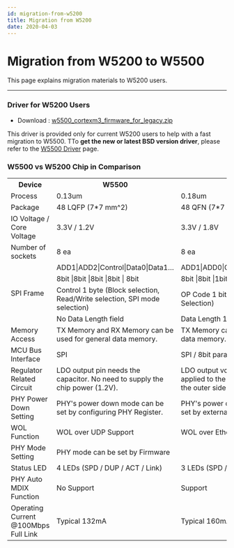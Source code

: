 ```yaml
---
id: migration-from-w5200
title: Migration from W5200
date: 2020-04-03
---
```


# Migration from W5200 to W5500

This page explains migration materials to W5200 users.

-----

### Driver for W5200 Users

  - Download :  <a href="https://d3cmhcsnvv7jc.cloudfront.net/docs/img/products/w5500/w5500_cortexm3_firmware_for_legacy.zip" target="_blank">w5500_cortexm3_firmware_for_legacy.zip</a>

This driver is provided only for current W5200 users to help with a fast migration to W5500. TTo **get the new or latest BSD version driver**, please refer to the [W5500 Driver](driver) page.

### W5500 vs W5200 Chip in Comparison

<table>
<tbody>
<tr>
<th>Device</th><th>W5500</th><th>W5200</th>
</tr>
<tr>
<td>Process</td>
<td>0.13um</td>
<td>0.18um</td>
</tr>
<tr>
<td>Package</td>
<td>48 LQFP (7*7 mm^2)</td>
<td>48 QFN  (7*7 mm^2)</td>
</tr>
<tr>
<td>IO Voltage / Core Voltage</td>
<td>3.3V / 1.2V </td>
<td>3.3V / 1.8V </td>
</tr>
<tr>
<td>Number of sockets</td>
<td>8 ea</td>
<td>8 ea</td>
</tr>
<tr>
<td rowspan="4">SPI Frame</td>
<td>ADD1|ADD2|Control|Data0|Data1…</td>
<td>ADD1|ADD0|OP+LEN1|LEN0|Data…</td>
</tr>
<tr>
<td>8bit |8bit |8bit |8bit | 8bit</td>
<td>8bit |8bit |1bit +7bit |8bit | 8bit</td>
</tr>
<tr>
<td>Control 1 byte (Block selection, Read/Write selection, SPI mode selection)</td>
<td>OP Code 1 bit (Read/Write Selection)</td>
</tr>
<tr>
<td>No Data Length field</td>
<td>Data Length 15bit</td>
</tr>
<tr>
<td>Memory Access</td>
<td>TX Memory and RX Memory can be used for general data memory.</td>
<td>TX Memory can be used for general data memory.</td>
</tr>
<tr>
<td>MCU Bus Interface</td>
<td>SPI</td>
<td>SPI / 8bit parallel indirect bus mode</td>
</tr>
<tr>
<td>Regulator Related Circuit</td>
<td>LDO output pin needs the capacitor. No need to supply the chip power (1.2V).</td>
<td>LDO output voltage (1.8V) must be applied to the chip power (1.8V) at the outer side of the chip package.</td>
</tr>
<tr>
<td>PHY Power Down Setting</td>
<td>PHY's power down mode can be set by configuring PHY Register.</td>
<td>PHY's power down mode can be set by external pin.</td>
</tr>
<tr>
<td>WOL Function</td>
<td>WOL over UDP Support</td>
<td>WOL over Ethernet Support</td>
</tr>
<tr>
<td>PHY Mode Setting</td>
<td>PHY mode can be set by Firmware</td>
<td></td>
</tr>
<tr>
<td>Status LED</td>
<td>4 LEDs (SPD / DUP / ACT / Link)</td>
<td>3 LEDs (SPD / DUP / Link)</td>
</tr>
<tr>
<td>PHY Auto MDIX Function</td>
<td>No Support</td>
<td>Support</td>
</tr>
<tr>
<td>Operating Current @100Mbps Full Link</td>
<td>Typical 132mA</td>
<td>Typical 160mA</td>
</tr>
</tbody>
</table>
